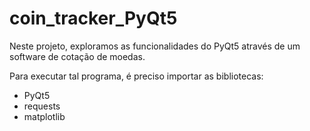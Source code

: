 # coin_tracker_PyQt5
Neste projeto, exploramos as funcionalidades do PyQt5 através de um software de cotação de moedas.

Para executar tal programa, é preciso importar as bibliotecas:
- PyQt5
- requests
- matplotlib
